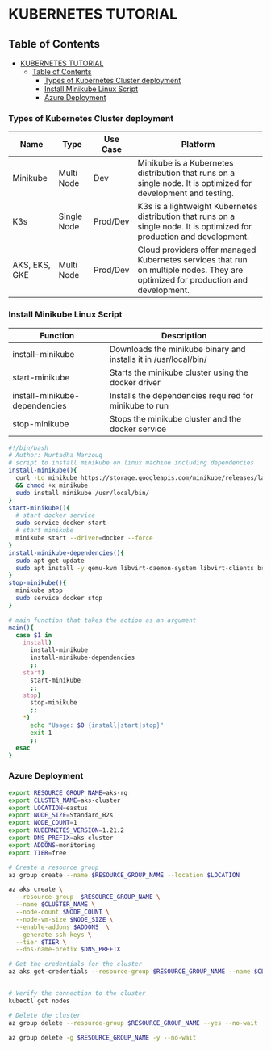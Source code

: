 # KUBERNETES TUTORIAL
## Table of Contents
- [KUBERNETES TUTORIAL](#kubernetes-tutorial)
  - [Table of Contents](#table-of-contents)
    - [Types of Kubernetes Cluster deployment](#types-of-kubernetes-cluster-deployment)
    - [Install Minikube Linux Script](#install-minikube-linux-script)
    - [Azure Deployment](#azure-deployment)
### Types of Kubernetes Cluster deployment

| Name | Type | Use Case |  Platform
| --- | --- | --- | --- |
| Minikube | Multi Node | Dev | Minikube is a  Kubernetes distribution that runs on a single node. It is optimized for development and testing.
| K3s | Single Node | Prod/Dev | K3s is a lightweight Kubernetes distribution that runs on a single node. It is optimized for production and development.
| AKS, EKS, GKE | Multi Node | Prod/Dev | Cloud providers offer managed Kubernetes services that run on multiple nodes. They are optimized for production and development.





### Install Minikube Linux Script
| Function | Description |
| --- | --- | 
| install-minikube | Downloads the minikube binary and installs it in /usr/local/bin/ |
| start-minikube | Starts the minikube cluster using the docker driver |
| install-minikube-dependencies | Installs the dependencies required for minikube to run |
| stop-minikube | Stops the minikube cluster and the docker service |


```bash
#!/bin/bash
# Author: Murtadha Marzouq 
# script to install minikube on linux machine including dependencies
install-minikube(){
  curl -Lo minikube https://storage.googleapis.com/minikube/releases/latest/minikube-linux-amd64 \
  && chmod +x minikube
  sudo install minikube /usr/local/bin/
}
start-minikube(){
  # start docker service
  sudo service docker start
  # start minikube
  minikube start --driver=docker --force
}
install-minikube-dependencies(){
  sudo apt-get update
  sudo apt install -y qemu-kvm libvirt-daemon-system libvirt-clients bridge-utils virtinst virt-manager docker.io conntrack 
}
stop-minikube(){
  minikube stop
  sudo service docker stop
}

# main function that takes the action as an argument
main(){
  case $1 in
    install)
      install-minikube
      install-minikube-dependencies
      ;;
    start)
      start-minikube
      ;;
    stop)
      stop-minikube
      ;;
    *)
      echo "Usage: $0 {install|start|stop}"
      exit 1
      ;;
  esac
}

```
### Azure Deployment
```bash
export RESOURCE_GROUP_NAME=aks-rg
export CLUSTER_NAME=aks-cluster
export LOCATION=eastus
export NODE_SIZE=Standard_B2s 
export NODE_COUNT=1
export KUBERNETES_VERSION=1.21.2
export DNS_PREFIX=aks-cluster
export ADDONS=monitoring
export TIER=free

# Create a resource group
az group create --name $RESOURCE_GROUP_NAME --location $LOCATION

az aks create \
  --resource-group  $RESOURCE_GROUP_NAME \
  --name $CLUSTER_NAME \
  --node-count $NODE_COUNT \
  --node-vm-size $NODE_SIZE \
  --enable-addons $ADDONS  \
  --generate-ssh-keys \
  --tier $TIER \
  --dns-name-prefix $DNS_PREFIX

# Get the credentials for the cluster
az aks get-credentials --resource-group $RESOURCE_GROUP_NAME --name $CLUSTER_NAME


# Verify the connection to the cluster
kubectl get nodes

# Delete the cluster
az group delete --resource-group $RESOURCE_GROUP_NAME --yes --no-wait

az group delete -g $RESOURCE_GROUP_NAME -y --no-wait


```

